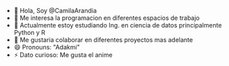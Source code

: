- 👋 Hola, Soy @CamilaArandia
- 👀 Me interesa la programacion en diferentes espacios de trabajo
- 🌱 Actualmente estoy estudiando Ing. en ciencia de datos principalmente Python y R
- 💞️ Me gustaria colaborar en diferentes proyectos mas adelante
- 😄 Pronouns: "Adakmi"
- ⚡ Dato curioso: Me gusta el anime

<!---
CamilaArandia/CamilaArandia is a ✨ special ✨ repository because its `README.md` (this file) appears on your GitHub profile.
You can click the Preview link to take a look at your changes.
--->
